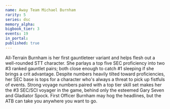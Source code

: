 ```yaml
---
name: Away Team Michael Burnham
rarity: 5
series: dsc
memory_alpha:
bigbook_tier: 3
events: 19
in_portal:
published: true
---
```


All-Terrain Burnham is her first gauntleteer variant and helps flesh out a well-rounded STT character. She parlays a top five SEC proficiency into two #3 ranked gauntlet pairs; both close enough to catch #1 sleeping if she brings a crit advantage. Despite numbers heavily tilted toward proficiencies, her SEC base is tops for a character who's always a threat to pick up fistfuls of events. Strong voyage numbers paired with a top tier skill set makes her the #3 SEC/SCI voyager in the game, behind only the esteemed Gary Seven and Gladiator Spock. First Officer Burnham may hog the headlines, but the ATB can take you anywhere you want to go.
